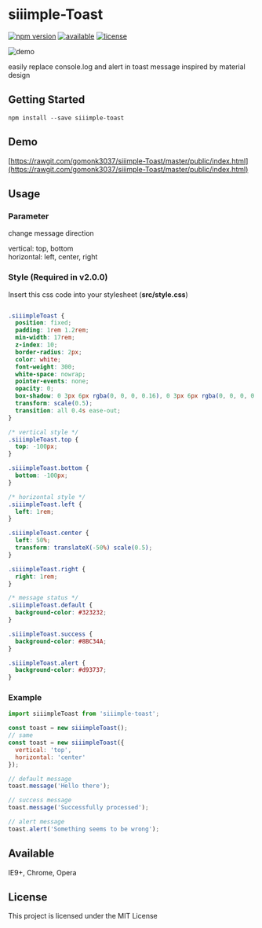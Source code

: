 # siiimple-Toast

[![npm version](https://img.shields.io/npm/v/siiimple-toast.svg)](https://badge.fury.io/js/siiimple-toast) [![available](https://img.shields.io/badge/available-IE9%2B%2C%20Chrome%2C%20Opera%20-brightgreen.svg)]() [![license](https://img.shields.io/github/license/mashape/apistatus.svg)]()

![demo](http://i.imgur.com/TNzvHD4.png)

easily replace console.log and alert in toast message
inspired by material design

## Getting Started
```
npm install --save siiimple-toast
```

## Demo

[https://rawgit.com/gomonk3037/siiimple-Toast/master/public/index.html](https://rawgit.com/gomonk3037/siiimple-Toast/master/public/index.html)

## Usage

### Parameter

change message direction <br>

vertical: top, bottom <br>
horizontal: left, center, right <br>

### Style (Required in v2.0.0)

Insert this css code into your stylesheet (**src/style.css**)

```css

.siiimpleToast {
  position: fixed;
  padding: 1rem 1.2rem;
  min-width: 17rem;
  z-index: 10;
  border-radius: 2px;
  color: white;
  font-weight: 300;
  white-space: nowrap;
  pointer-events: none;
  opacity: 0;
  box-shadow: 0 3px 6px rgba(0, 0, 0, 0.16), 0 3px 6px rgba(0, 0, 0, 0.23);
  transform: scale(0.5);
  transition: all 0.4s ease-out;
}

/* vertical style */
.siiimpleToast.top {
  top: -100px;
}

.siiimpleToast.bottom {
  bottom: -100px;
}

/* horizontal style */
.siiimpleToast.left {
  left: 1rem;
}

.siiimpleToast.center {
  left: 50%;
  transform: translateX(-50%) scale(0.5);
}

.siiimpleToast.right {
  right: 1rem;
}

/* message status */
.siiimpleToast.default {
  background-color: #323232;
}

.siiimpleToast.success {
  background-color: #8BC34A;
}

.siiimpleToast.alert {
  background-color: #d93737;
}

```

### Example

```javascript
import siiimpleToast from 'siiimple-toast';

const toast = new siiimpleToast();
// same 
const toast = new siiimpleToast({
  vertical: 'top',
  horizontal: 'center'
});

// default message
toast.message('Hello there'); 

// success message
toast.message('Successfully processed');

// alert message
toast.alert('Something seems to be wrong');

```
## Available

IE9+, Chrome, Opera

## License

This project is licensed under the MIT License